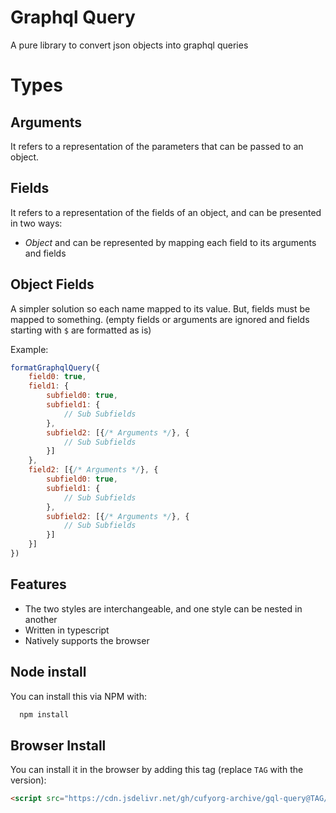 # Graphql Query

A pure library to convert json objects into graphql queries

# Types

## Arguments

It refers to a representation of the parameters that can be passed to an object.

## Fields

It refers to a representation of the fields of an object, and can be presented in two
ways:

- *Object* and can be represented by mapping each field to its arguments and fields

## Object Fields

A simpler solution so each name mapped to its value. But, fields must be mapped to
something. (empty fields or arguments are ignored and fields starting with `$` are formatted as is)

Example:

```javascript
formatGraphqlQuery({
    field0: true,
    field1: {
        subfield0: true,
        subfield1: {
            // Sub Subfields
        },
        subfield2: [{/* Arguments */}, {
            // Sub Subfields
        }]
    },
    field2: [{/* Arguments */}, {
        subfield0: true,
        subfield1: {
            // Sub Subfields
        },
        subfield2: [{/* Arguments */}, {
            // Sub Subfields
        }]
    }]
})
```

## Features

- The two styles are interchangeable, and one style can be nested in another
- Written in typescript
- Natively supports the browser

## Node install

You can install this via NPM with:

```bash
  npm install
```

## Browser Install

You can install it in the browser by adding this tag (replace `TAG` with the version):

```html
<script src="https://cdn.jsdelivr.net/gh/cufyorg-archive/gql-query@TAG/build/index.js" type="module"></script>
```

